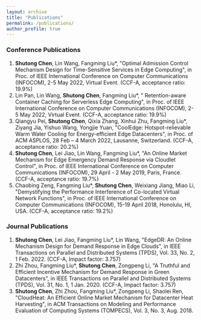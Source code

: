 ```yaml
---
layout: archive
title: "Publications"
permalink: /publications/
author_profile: true
---
```


### Conference Publications
1. **Shutong Chen**, Lin Wang, Fangming Liu\*, "Optimal Admission Control Mechanism Design for Time-Sensitive Services in Edge Computing", in Proc. of IEEE International Conference on Computer Communications (INFOCOM), 2-5 May 2022, Virtual Event. (CCF-A, acceptance ratio: 19.9%)
2. Lin Pan, Lin Wang, **Shutong Chen**, Fangming Liu\*, " Retention-aware Container Caching for Serverless Edge Computing", in Proc. of IEEE International Conference on Computer Communications (INFOCOM), 2-5 May 2022, Virtual Event. (CCF-A, acceptance ratio: 19.9%)
3. Qiangyu Pei, **Shutong Chen**, Qixia Zhang, Xinhui Zhu, Fangming Liu\*, Ziyang Jia, Yishuo Wang, Yongjie Yuan, "CoolEdge: Hotspot-relievable Warm Water Cooling for Energy-efficient Edge Datacenters", in Proc. of ACM ASPLOS, 28 Feb – 4 March 2022, Lausanne, Switzerland. (CCF-A, acceptance ratio: 20.2%)
4. **Shutong Chen**, Lei Jiao, Lin Wang, Fangming Liu\*, "An Online Market Mechanism for Edge Emergency Demand Response via Cloudlet Control", in Proc. of IEEE International Conference on Computer Communications (INFOCOM), 29 April - 2 May 2019, Paris, France. (CCF-A, acceptance ratio: 19.7%)
5. Chaobing Zeng, Fangming Liu\*, **Shutong Chen**, Weixiang Jiang, Miao Li, "Demystifying the Performance Interference of Co-located Virtual Network Functions", in Proc. of IEEE International Conference on Computer Communications (INFOCOM), 15-19 April 2018, Honolulu, HI, USA. (CCF-A, acceptance ratio: 19.2%)


### Journal Publications
1. **Shutong Chen**, Lei Jiao, Fangming Liu\*, Lin Wang, "EdgeDR: An Online Mechanism Design for Demand Response in Edge Clouds", in IEEE Transactions on Parallel and Distributed Systems (TPDS), Vol. 33, No. 2, 1 Feb. 2022. (CCF-A, Impact factor: 3.757)
2. Zhi Zhou, Fangming Liu\*, **Shutong Chen**, Zongpeng Li, "A Truthful and Efficient Incentive Mechanism for Demand Response in Green Datacenters", in IEEE Transactions on Parallel and Distributed Systems (TPDS), Vol. 31, No. 1, 1 Jan. 2020. (CCF-A, Impact factor: 3.757)
3. **Shutong Chen**, Zhi Zhou, Fangming Liu\*, Zongpeng Li, Shaolei Ren, "CloudHeat: An Efficient Online Market Mechanism for Datacenter Heat Harvesting", in ACM Transactions on Modeling and Performance Evaluation of Computing Systems (TOMPECS), Vol. 3, No. 3, Aug. 2018.